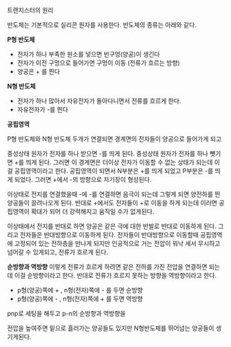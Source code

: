 트랜지스터의 원리

반도체는 기본적으로 실리콘 원자를 사용한다. 반도체의 종류는 아래와 같다.

**P형 반도체**

- 전자가 하나 부족한 원소를 넣으면 빈구멍(양공)이 생긴다
- 전자가 이전 구멍으로 들어가면 구멍이 이동 (전류가 흐르는 방향)
- 양공은 + 를 띈다

**N형 반도체**

- 전자가 하나 많아서 자유전자가 돌아다니면서 전류를 흐르게 한다.
- 자유전자가 -를 띈다

**공핍영역**

P형 반도체와 N형 반도체 두개가 연결되면
경계면의 전자들이 양공으로 들어가게 되고

중성상태 원자가 전자를 하나 받으면 -를 띄게 된다.
중성상태 원자가 전자를 하나 뺏기면 +를 띄게 된다.
그러면 이 경계면은 더이상 전자가 이동할 수 없는 상태가 되는데 이걸 공핍영역이라고 한다.
공핍영역이 되면서 N부분은 +를 띄게 되었고 P부분은 -를 띄게 되었다. 그러면 +에서 -의 방향으로 자기장이 형성된다.

이상태로 전지를 연결했을때 -에 -를 연결하면 음극이 되는데 그렇게 되면 양전하를 띈 양공들이 끌려나오게 된다.
반대로 +에서도 전자들이 +로 이동을 하게 되는데 이러면 공핍영역이 확대가 되어 더 강력해지고 움직일 수가 없게된다.

이상태에서 전지를 반대로 하면 양공은 같은 극에 대한 반발로 반대로 이동하게 된다. 그리고 전자들은 반대방향으로 이동하게 된다.
전자들이 반대방향으로 이동할때 공핍영역에 고정되어 있는 전하층을 만나게 되지만 인공적으로 거는 전압이 워낙 세서 무시하고 넘어갈 수 있게되고, 전류가 흐르게 된다.

**순방향과 역방향**
이렇게 전류가 흐르게 하려면 같은 전하를 가진 전압을 연결하면 되는데 이걸 순방향이라고 한다.
반대로 전류가 흐르지 못하는 방향을 역방향이라고 한다.

- p형(양공)쪽에 + , n형(전자)쪽에 - 를 두면 순방향
- p형(양공)쪽에 - , n형(전자)쪽에 + 를 두면 역방향

pnp로 세팅을 해두고 p-n의 순방향과 역방향을

전압을 높여주면 밑으로 흘러가는 양공들도 있지만 N형반도체를 뛰어넘는 양공들이 생기게된다.
